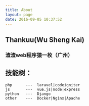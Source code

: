 ```yaml
---
title: About
layout: page
date: 2016-09-05 10:37:52
---
```

## Thankuu(Wu Sheng Kai)
### 渣渣web程序猿一枚（广州）
## 技能树：

    php      ---  laravel|codeigniter
    js       ---  vue.js|node|express
    python   ---  Django
    other    ---  Docker|Nginx|Apache
